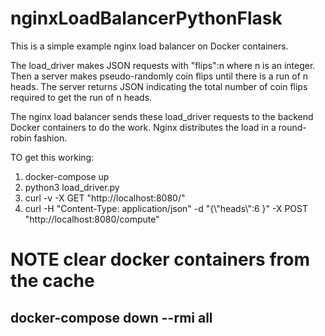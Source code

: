# nginxLoadBalancerPythonFlask

This is a simple example nginx load balancer on Docker containers.

The load_driver makes JSON requests with "flips":n where n is an integer.
Then a server makes pseudo-randomly coin flips until there is a run of n heads.
The server returns JSON indicating the total number of coin flips required to get
the run of n heads.

The nginx load balancer sends these load_driver requests to
the backend Docker containers to do the work. Nginx distributes the load in a round-robin fashion.

TO get this working:

1. docker-compose up
2. python3 load_driver.py
3. curl -v -X GET "http://localhost:8080/"
4. curl -H "Content-Type: application/json" -d "{\\"heads\\":6 }" -X POST "http://localhost:8080/compute"

# NOTE clear docker containers from the cache
## docker-compose down --rmi all
